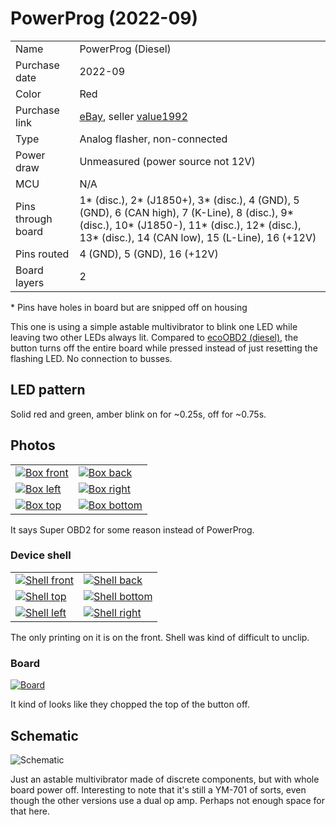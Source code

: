 PowerProg (2022-09)
===================

|                    |                                                                                                                                                                                                   |
|--------------------|---------------------------------------------------------------------------------------------------------------------------------------------------------------------------------------------------|
| Name               | PowerProg (Diesel)                                                                                                                                                                                |
| Purchase date      | 2022-09                                                                                                                                                                                           |
| Color              | Red                                                                                                                                                                                               |
| Purchase link      | [eBay](https://www.ebay.com/itm/175293384684?var=474511759085), seller [value1992](https://www.ebay.com/str/value1992)                                                                            |
| Type               | Analog flasher, non-connected                                                                                                                                                                     |
| Power draw         | Unmeasured (power source not 12V)                                                                                                                                                                 |
| MCU                | N/A                                                                                                                                                                                               |
| Pins through board | 1* (disc.), 2* (J1850+), 3* (disc.), 4 (GND), 5 (GND), 6 (CAN high), 7 (K-Line), 8 (disc.), 9* (disc.), 10* (J1850-), 11* (disc.), 12* (disc.), 13* (disc.), 14 (CAN low), 15 (L-Line), 16 (+12V) |
| Pins routed        | 4 (GND), 5 (GND), 16 (+12V)                                                                                                                                                                       |
| Board layers       | 2                                                                                                                                                                                                 |

\* Pins have holes in board but are snipped off on housing

This one is using a simple astable multivibrator to blink one LED while leaving
two other LEDs always lit. Compared to [ecoOBD2 (diesel)](../eco_obd2_diesel_2022-09/README.md),
the button turns off the entire board while pressed instead of just resetting
the flashing LED. No connection to busses.


LED pattern
-----------

Solid red and green, amber blink on for ~0.25s, off for ~0.75s.

Photos
------

<table>
<tbody>
<tr>
<td><a href="packaging/box_front.jpg"><img src="thumbs/box_front_t.jpg" alt="Box front"></a></td>
<td><a href="packaging/box_back.jpg"><img src="thumbs/box_back_t.jpg" alt="Box back"></a></td>
</tr>
<tr>
<td><a href="packaging/box_left.jpg"><img src="thumbs/box_left_t.jpg" alt="Box left"></a></td>
<td><a href="packaging/box_right.jpg"><img src="thumbs/box_right_t.jpg" alt="Box right"></a></td>
</tr>
<tr>
<td><a href="packaging/box_top.jpg"><img src="thumbs/box_top_t.jpg" alt="Box top"></a></td>
<td><a href="packaging/box_bottom.jpg"><img src="thumbs/box_bottom_t.jpg" alt="Box bottom"></a></td>
</tr>
</tbody>
</table>

It says Super OBD2 for some reason instead of PowerProg.

### Device shell

<table>
<tbody>
<tr>
<td><a href="shell/front.jpg"><img src="thumbs/front_t.jpg" alt="Shell front"></a></td>
<td><a href="shell/back.jpg"><img src="thumbs/back_t.jpg" alt="Shell back"></a></td>
</tr>
<tr>
<td><a href="shell/top.jpg"><img src="thumbs/top_t.jpg" alt="Shell top"></a></td>
<td><a href="shell/bottom.jpg"><img src="thumbs/bottom_t.jpg" alt="Shell bottom"></a></td>
</tr>
<tr>
<td><a href="shell/left.jpg"><img src="thumbs/left_t.jpg" alt="Shell left"></a></td>
<td><a href="shell/right.jpg"><img src="thumbs/right_t.jpg" alt="Shell right"></a></td>
</tr>
</tbody>
</table>

The only printing on it is on the front. Shell was kind of difficult to unclip.

### Board

<a href="board/board.jpg"><img src="thumbs/board_t.jpg" alt="Board"></a>

It kind of looks like they chopped the top of the button off.

Schematic
---------

![Schematic](board/schematic.png)

Just an astable multivibrator made of discrete components, but with whole
board power off. Interesting to note that it's still a YM-701 of sorts, even
though the other versions use a dual op amp. Perhaps not enough space for that
here.
